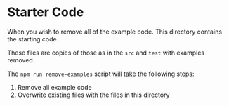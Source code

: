 # Starter Code

When you wish to remove all of the example code. This directory contains the starting code.

These files are copies of those as in the `src` and `test` with examples removed.

The `npm run remove-examples` script will take the following steps:

1. Remove all example code
2. Overwrite existing files with the files in this directory
